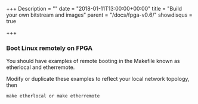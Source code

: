 +++
Description = ""
date = "2018-01-11T13:00:00+00:00"
title = "Build your own bitstream and images"
parent = "/docs/fpga-v0.6/"
showdisqus = true

+++


### Boot Linux remotely on FPGA

You should have examples of remote booting in the Makefile known as etherlocal and etherremote.

Modify or duplicate these examples to reflect your local network topology, then

    make etherlocal or make etherremote
    
